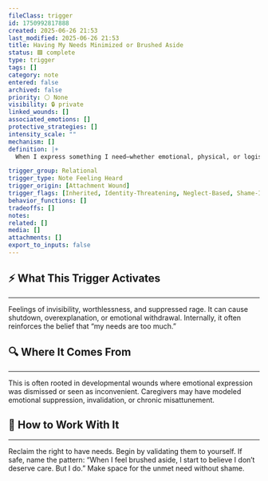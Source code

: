 ```yaml
---
fileClass: trigger
id: 1750992817888
created: 2025-06-26 21:53
last_modified: 2025-06-26 21:53
title: Having My Needs Minimized or Brushed Aside
status: 🟩 complete
type: trigger
tags: []
category: note
entered: false
archived: false
priority: ⚪ None
visibility: 🔒 private
linked_wounds: []
associated_emotions: []
protective_strategies: []
intensity_scale: ""
mechanism: []
definition: |+
  When I express something I need—whether emotional, physical, or logistical—and it’s downplayed, dismissed, or forgotten, it hits something deep in me that says: you don’t matter, stop asking.

trigger_group: Relational
trigger_type: Note Feeling Heard
trigger_origin: [Attachment Wound]
trigger_flags: [Inherited, Identity-Threatening, Neglect-Based, Shame-Inducing]
behavior_functions: []
tradeoffs: []
notes: 
related: []
media: []
attachments: []
export_to_inputs: false
---
```


## ⚡ What This Trigger Activates
---
Feelings of invisibility, worthlessness, and suppressed rage. It can cause shutdown, overexplanation, or emotional withdrawal. Internally, it often reinforces the belief that “my needs are too much.”

## 🔍 Where It Comes From
---
This is often rooted in developmental wounds where emotional expression was dismissed or seen as inconvenient. Caregivers may have modeled emotional suppression, invalidation, or chronic misattunement.

## 🧭 How to Work With It
---
Reclaim the right to have needs. Begin by validating them to yourself. If safe, name the pattern: “When I feel brushed aside, I start to believe I don’t deserve care. But I do.” Make space for the unmet need without shame.
